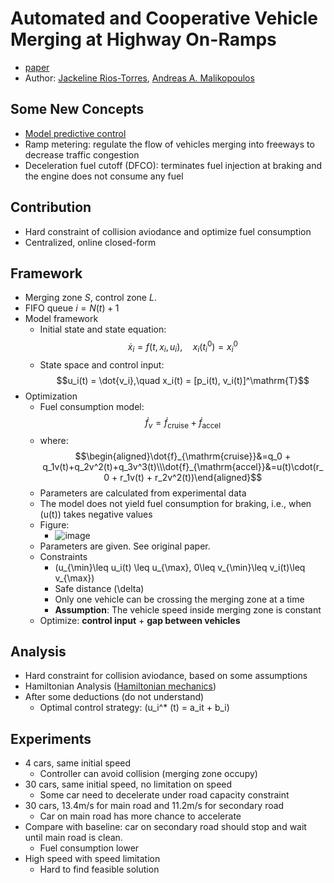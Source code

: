 # Automated and Cooperative Vehicle Merging at Highway On-Ramps
* [paper](http://ieeexplore.ieee.org/document/7534837/)
* Author: [Jackeline Rios-Torres](https://www.ornl.gov/staff-profile/jackeline-rios-torres), [Andreas A. Malikopoulos](http://www.andreas-malikopoulos.com/)

## Some New Concepts
* [Model predictive control](https://en.wikipedia.org/wiki/Model_predictive_control)
* Ramp metering: regulate the flow of vehicles merging into freeways to decrease traffic congestion
* Deceleration fuel cutoff (DFCO): terminates fuel injection at braking and the engine does not consume any fuel

## Contribution
* Hard constraint of collision aviodance and optimize fuel consumption
* Centralized, online closed-form

## Framework
* Merging zone $S$, control zone $L$.
* FIFO queue $i=N(t)+1$
* Model framework
    * Initial state and state equation: $$\dot{x}_i = f(t, x_i, u_i), \quad x_i(t_i^0)=x_i^0$$
    * State space and control input: $$u_i(t) = \dot{v_i},\quad x_i(t) = [p_i(t), v_i(t)]^\mathrm{T}$$
* Optimization
    * Fuel consumption model: $$\dot{f}_v = \dot{f}_{\mathrm{cruise}} + \dot{f}_{\mathrm{accel}}$$
    * where: $$\begin{aligned}\dot{f}_{\mathrm{cruise}}&=q_0 + q_1v(t)+q_2v^2(t)+q_3v^3(t)\\\dot{f}_{\mathrm{accel}}&=u(t)\cdot(r_0 + r_1v(t) + r_2v^2(t))\end{aligned}$$
    * Parameters are calculated from experimental data
    * The model does not yield fuel consumption for braking, i.e., when \(u(t)\) takes negative values
    * Figure:
        * ![image](https://farm3.staticflickr.com/2862/33598858525_09f30459d0_m_d.jpg)
    * Parameters are given. See original paper.
    * Constraints
        * \(u_{\min}\leq u_i(t) \leq u_{\max}, 0\leq v_{\min}\leq v_i(t)\leq v_{\max}\)
        * Safe distance \(\delta\)
        * Only one vehicle can be crossing the merging zone at a time
        * **Assumption**: The vehicle speed inside merging zone is constant
    * Optimize: **control input** + **gap between vehicles**

## Analysis
* Hard constraint for collision aviodance, based on some assumptions
* Hamiltonian Analysis ([Hamiltonian mechanics](https://en.wikipedia.org/wiki/Hamiltonian_mechanics#Mathematical_formalism))
* After some deductions (do not understand)
    + Optimal control strategy: \(u_i^* (t) = a_it + b_i\)

## Experiments
* 4 cars, same initial speed
    + Controller can avoid collision (merging zone occupy)
* 30 cars, same initial speed, no limitation on speed
    + Some car need to decelerate under road capacity constraint
* 30 cars, 13.4m/s for main road and 11.2m/s for secondary road
    + Car on main road has more chance to accelerate
* Compare with baseline: car on secondary road should stop and wait until main road is clean.
    + Fuel consumption lower
* High speed with speed limitation
    + Hard to find feasible solution